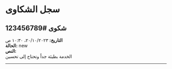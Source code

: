 # سجل الشكاوى

## شكوى #123456789
**التاريخ:** ٢٠/١٠/٢٠٢٣، ١٠:٣٠ ص  
**الحالة:** new  
**النص:**  
الخدمة بطيئة جداً وتحتاج إلى تحسين

---
